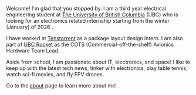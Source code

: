Welcome! I'm glad that you stopped by. I am a third year electrical engineering student at [The University of British Columbia][1] (UBC) who is looking for an electronics related internship starting from the winter (January) of 2026 .

I have worked at [Tenstorrent][2] as a package layout design intern. I am also part of [UBC Rocket][3] as the COTS (Commercial-off-the-shelf) Avionics Hardware Team Lead. 

Aside from school, I am passionate about IT, electronics, and space! I like to keep up with the latest tech news, tinker with electronics, play table tennis, watch sci-fi movies, and fly FPV drones.

Go to the [about][4] page to learn more about me!

[1]: https://www.ubc.ca/
[2]: https://tenstorrent.com/
[3]: https://www.ubcrocket.com/
[4]: /about